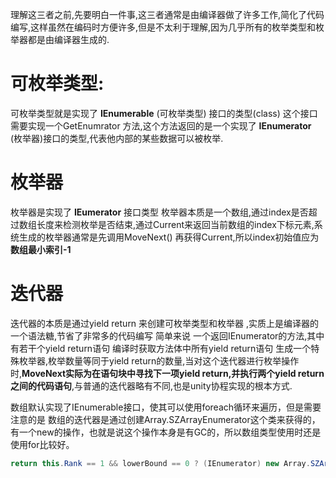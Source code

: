 理解这三者之前,先要明白一件事,这三者通常是由编译器做了许多工作,简化了代码编写,这样虽然在编码时方便许多,但是不太利于理解,因为几乎所有的枚举类型和枚举器都是由编译器生成的.

# 可枚举类型:

可枚举类型就是实现了 **IEnumerable** (可枚举类型) 接口的类型(class) 这个接口需要实现一个GetEnumrator 方法,这个方法返回的是一个实现了 **IEnumerator** (枚举器)接口的类型,代表他内部的某些数据可以被枚举.

# 枚举器

枚举器是实现了 **IEumerator** 接口类型 枚举器本质是一个数组,通过index是否超过数组长度来检测枚举是否结束,通过Current来返回当前数组的index下标元素,系统生成的枚举器通常是先调用MoveNext() 再获得Current,所以index初始值应为**数组最小索引-1** 

# 迭代器

迭代器的本质是通过yield return 来创建可枚举类型和枚举器 ,实质上是编译器的一个语法糖,节省了非常多的代码编写 简单来说  一个返回IEnumerator的方法,其中有若干个yield return语句 编译时获取方法体中所有yield return语句 生成一个特殊枚举器,枚举数量等同于yield return的数量,当对这个迭代器进行枚举操作时,**MoveNext实际为在语句块中寻找下一项yield return,并执行两个yield return之间的代码语句**,与普通的迭代器略有不同,也是unity协程实现的根本方式.



数组默认实现了IEnumerable接口，使其可以使用foreach循环来遍历，但是需要注意的是 数组的迭代器是通过创建Array.SZArrayEnumerator这个类来获得的，有一个new的操作，也就是说这个操作本身是有GC的，所以数组类型使用时还是使用for比较好。

```c#
return this.Rank == 1 && lowerBound == 0 ? (IEnumerator) new Array.SZArrayEnumerator(this) : (IEnumerator) new Array.ArrayEnumerator(this, lowerBound, this.Length);
```
